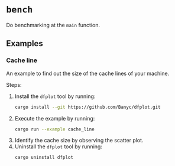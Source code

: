 # `bench`

Do benchmarking at the `main` function.

## Examples

### Cache line

An example to find out the size of the cache lines of your machine.

Steps:

1.  Install the `dfplot` tool by running:
    ```bash
    cargo install --git https://github.com/Banyc/dfplot.git
    ```
1.  Execute the example by running:
    ```bash
    cargo run --example cache_line
    ```
1.  Identify the cache size by observing the scatter plot.
1.  Uninstall the `dfplot` tool by running:
    ```bash
    cargo uninstall dfplot
    ```
